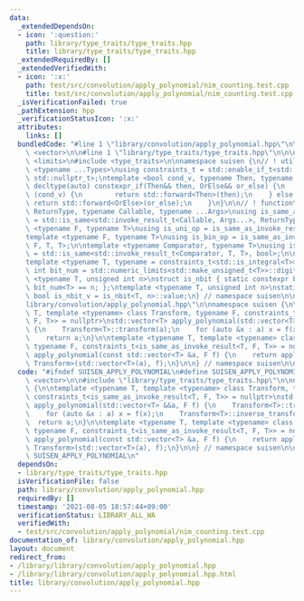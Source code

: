 ```yaml
---
data:
  _extendedDependsOn:
  - icon: ':question:'
    path: library/type_traits/type_traits.hpp
    title: library/type_traits/type_traits.hpp
  _extendedRequiredBy: []
  _extendedVerifiedWith:
  - icon: ':x:'
    path: test/src/convolution/apply_polynomial/nim_counting.test.cpp
    title: test/src/convolution/apply_polynomial/nim_counting.test.cpp
  _isVerificationFailed: true
  _pathExtension: hpp
  _verificationStatusIcon: ':x:'
  attributes:
    links: []
  bundledCode: "#line 1 \"library/convolution/apply_polynomial.hpp\"\n\n\n\n#include\
    \ <vector>\n\n#line 1 \"library/type_traits/type_traits.hpp\"\n\n\n\n#include\
    \ <limits>\n#include <type_traits>\n\nnamespace suisen {\n// ! utility\ntemplate\
    \ <typename ...Types>\nusing constraints_t = std::enable_if_t<std::conjunction_v<Types...>,\
    \ std::nullptr_t>;\ntemplate <bool cond_v, typename Then, typename OrElse>\nconstexpr\
    \ decltype(auto) constexpr_if(Then&& then, OrElse&& or_else) {\n    if constexpr\
    \ (cond_v) {\n        return std::forward<Then>(then);\n    } else {\n       \
    \ return std::forward<OrElse>(or_else);\n    }\n}\n\n// ! function\ntemplate <typename\
    \ ReturnType, typename Callable, typename ...Args>\nusing is_same_as_invoke_result\
    \ = std::is_same<std::invoke_result_t<Callable, Args...>, ReturnType>;\ntemplate\
    \ <typename F, typename T>\nusing is_uni_op = is_same_as_invoke_result<T, F, T>;\n\
    template <typename F, typename T>\nusing is_bin_op = is_same_as_invoke_result<T,\
    \ F, T, T>;\n\ntemplate <typename Comparator, typename T>\nusing is_comparator\
    \ = std::is_same<std::invoke_result_t<Comparator, T, T>, bool>;\n\n// ! integral\n\
    template <typename T, typename = constraints_t<std::is_integral<T>>>\nconstexpr\
    \ int bit_num = std::numeric_limits<std::make_unsigned_t<T>>::digits;\ntemplate\
    \ <typename T, unsigned int n>\nstruct is_nbit { static constexpr bool value =\
    \ bit_num<T> == n; };\ntemplate <typename T, unsigned int n>\nstatic constexpr\
    \ bool is_nbit_v = is_nbit<T, n>::value;\n} // namespace suisen\n\n\n#line 7 \"\
    library/convolution/apply_polynomial.hpp\"\n\nnamespace suisen {\n\ntemplate <typename\
    \ T, template <typename> class Transform, typename F, constraints_t<is_same_as_invoke_result<T,\
    \ F, T>> = nullptr>\nstd::vector<T> apply_polynomial(std::vector<T> &&a, F f)\
    \ {\n    Transform<T>::transform(a);\n    for (auto &x : a) x = f(x);\n    Transform<T>::inverse_transform(a);\n\
    \    return a;\n}\n\ntemplate <typename T, template <typename> class Transform,\
    \ typename F, constraints_t<is_same_as_invoke_result<T, F, T>> = nullptr>\nstd::vector<T>\
    \ apply_polynomial(const std::vector<T> &a, F f) {\n    return apply_polynomial<T,\
    \ Transform>(std::vector<T>(a), f);\n}\n\n} // namespace suisen\n\n\n\n"
  code: "#ifndef SUISEN_APPLY_POLYNOMIAL\n#define SUISEN_APPLY_POLYNOMIAL\n\n#include\
    \ <vector>\n\n#include \"library/type_traits/type_traits.hpp\"\n\nnamespace suisen\
    \ {\n\ntemplate <typename T, template <typename> class Transform, typename F,\
    \ constraints_t<is_same_as_invoke_result<T, F, T>> = nullptr>\nstd::vector<T>\
    \ apply_polynomial(std::vector<T> &&a, F f) {\n    Transform<T>::transform(a);\n\
    \    for (auto &x : a) x = f(x);\n    Transform<T>::inverse_transform(a);\n  \
    \  return a;\n}\n\ntemplate <typename T, template <typename> class Transform,\
    \ typename F, constraints_t<is_same_as_invoke_result<T, F, T>> = nullptr>\nstd::vector<T>\
    \ apply_polynomial(const std::vector<T> &a, F f) {\n    return apply_polynomial<T,\
    \ Transform>(std::vector<T>(a), f);\n}\n\n} // namespace suisen\n\n\n#endif //\
    \ SUISEN_APPLY_POLYNOMIAL\n"
  dependsOn:
  - library/type_traits/type_traits.hpp
  isVerificationFile: false
  path: library/convolution/apply_polynomial.hpp
  requiredBy: []
  timestamp: '2021-08-05 18:57:44+09:00'
  verificationStatus: LIBRARY_ALL_WA
  verifiedWith:
  - test/src/convolution/apply_polynomial/nim_counting.test.cpp
documentation_of: library/convolution/apply_polynomial.hpp
layout: document
redirect_from:
- /library/library/convolution/apply_polynomial.hpp
- /library/library/convolution/apply_polynomial.hpp.html
title: library/convolution/apply_polynomial.hpp
---
```

